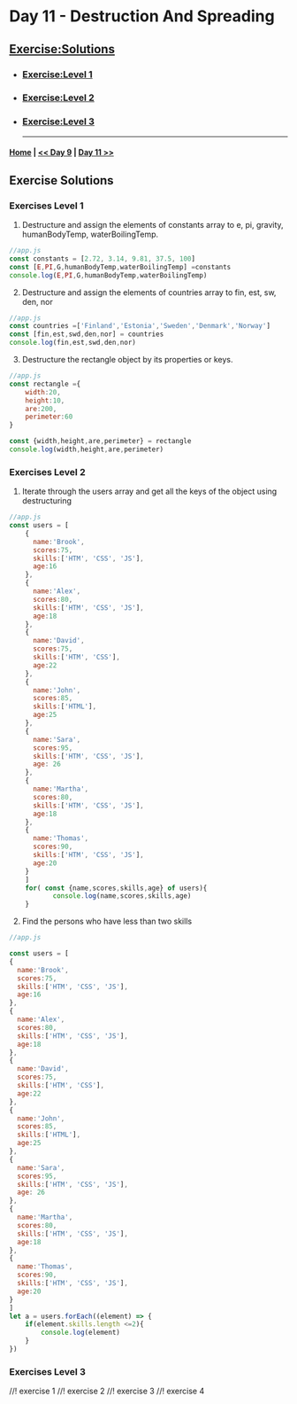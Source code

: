 # Day 11 - Destruction And Spreading
 

## [Exercise:Solutions](#exercise-solutions)

- ### [Exercise:Level 1](#exercises-level-1)
- ### [Exercise:Level 2](#exercises-level-2)
- ### [Exercise:Level 3](#exercises-level-3) <hr>

 #### [Home](../README.md) | [<< Day 9](./09_day_callbac_function.md) | [Day 11 >>](./11_day_des_spreading.md)


## Exercise Solutions
 
 ### Exercises Level 1


1.  Destructure and assign the elements of constants array to e, pi, gravity, humanBodyTemp, waterBoilingTemp.

```js
//app.js
const constants = [2.72, 3.14, 9.81, 37.5, 100]
const [E,PI,G,humanBodyTemp,waterBoilingTemp] =constants
console.log(E,PI,G,humanBodyTemp,waterBoilingTemp)

```


2. Destructure and assign the elements of countries array to fin, est, sw, den, nor
```js
//app.js
const countries =['Finland','Estonia','Sweden','Denmark','Norway']
const [fin,est,swd,den,nor] = countries
console.log(fin,est,swd,den,nor)

```



3. Destructure the rectangle object by its properties or keys.
```js
//app.js
const rectangle ={
    width:20,
    height:10,
    are:200,
    perimeter:60
}

const {width,height,are,perimeter} = rectangle
console.log(width,height,are,perimeter)


```



 ### Exercises Level 2


1.  Iterate through the users array and get all the keys of the object using destructuring
```js
//app.js
const users = [
    {
      name:'Brook',
      scores:75,
      skills:['HTM', 'CSS', 'JS'],
      age:16
    },
    {
      name:'Alex',
      scores:80,
      skills:['HTM', 'CSS', 'JS'],
      age:18
    },
    {
      name:'David',
      scores:75,
      skills:['HTM', 'CSS'],
      age:22
    },
    {
      name:'John',
      scores:85,
      skills:['HTML'],
      age:25
    },
    {
      name:'Sara',
      scores:95,
      skills:['HTM', 'CSS', 'JS'],
      age: 26
    },
    {
      name:'Martha',
      scores:80,
      skills:['HTM', 'CSS', 'JS'],
      age:18
    },
    {
      name:'Thomas',
      scores:90,
      skills:['HTM', 'CSS', 'JS'],
      age:20
    }
    ]
    for( const {name,scores,skills,age} of users){
           console.log(name,scores,skills,age)
    }

```


2.  Find the persons who have less than two skills
```js
//app.js

const users = [
{
  name:'Brook',
  scores:75,
  skills:['HTM', 'CSS', 'JS'],
  age:16
},
{
  name:'Alex',
  scores:80,
  skills:['HTM', 'CSS', 'JS'],
  age:18
},
{
  name:'David',
  scores:75,
  skills:['HTM', 'CSS'],
  age:22
},
{
  name:'John',
  scores:85,
  skills:['HTML'],
  age:25
},
{
  name:'Sara',
  scores:95,
  skills:['HTM', 'CSS', 'JS'],
  age: 26
},
{
  name:'Martha',
  scores:80,
  skills:['HTM', 'CSS', 'JS'],
  age:18
},
{
  name:'Thomas',
  scores:90,
  skills:['HTM', 'CSS', 'JS'],
  age:20
}
]
let a = users.forEach((element) => {
    if(element.skills.length <=2){
        console.log(element)
    }
})
```


 ### Exercises Level 3

//! exercise 1
//! exercise 2
//! exercise 3
//! exercise 4

